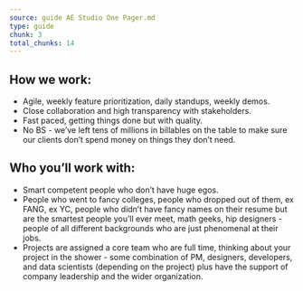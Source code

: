 ```yaml
---
source: guide AE Studio One Pager.md
type: guide
chunk: 3
total_chunks: 14
---
```


## How we work:

* Agile, weekly feature prioritization, daily standups, weekly demos. 
* Close collaboration and high transparency with stakeholders. 
* Fast paced, getting things done but with quality. 
* No BS - we’ve left tens of millions in billables on the table to make sure our clients don’t spend money on things they don’t need. 

## Who you’ll work with:

* Smart competent people who don’t have huge egos. 
* People who went to fancy colleges, people who dropped out of them, ex FANG, ex YC, people who didn’t have fancy names on their resume but are the smartest people you’ll ever meet, math geeks, hip designers - people of all different backgrounds who are just phenomenal at their jobs. 
* Projects are assigned a core team who are full time, thinking about your project in the shower - some combination of PM, designers, developers, and data scientists (depending on the project) plus have the support of company leadership and the wider organization.